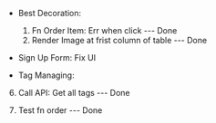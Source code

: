 - Best Decoration:

  1. Fn Order Item: Err when click --- Done
  2. Render Image at frist column of table --- Done

- Sign Up Form: Fix UI

- Tag Managing:

6. Call API: Get all tags --- Done

7. Test fn order --- Done

